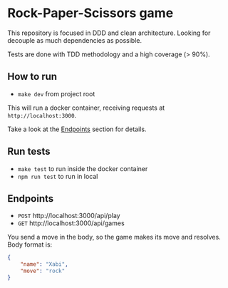 # Rock-Paper-Scissors game

This repository is focused in DDD and clean architecture. 
Looking for decouple as much dependencies as possible.

Tests are done with TDD methodology and a high coverage (> 90%).

## How to run

* `make dev` from project root

This will run a docker container, receiving requests at `http://localhost:3000`.

Take a look at the [Endpoints](#endpoints) section for details.

## Run tests

* `make test` to run inside the docker container
* `npm run test` to run in local

## Endpoints

- `POST` http://localhost:3000/api/play
- `GET` http://localhost:3000/api/games

You send a move in the body, so the game makes its move and resolves. Body format is:
```json
{
    "name": "Xabi",
    "move": "rock"
}
